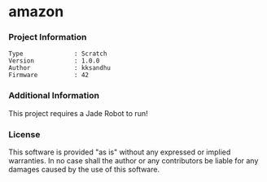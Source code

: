 amazon
================



### Project Information
```
Type              : Scratch
Version           : 1.0.0
Author            : kksandhu
Firmware          : 42
```

### Additional Information
This project requires a Jade Robot to run!

### License
This software is provided "as is" without any expressed or implied warranties.  In no case shall the author or any contributors be liable for any damages caused by the use of this software.

